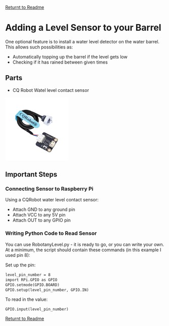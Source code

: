 [Returnt to Readme](README.md)

# Adding a Level Sensor to your Barrel
One optional feature is to install a water level detector on the water barrel. This allows such possibilities as: 
* Automatically topping up the barrel if the level gets low
* Checking if it has rained between given times


## Parts

* CQ Robot Watel level contact sensor
<img src = "images/level_sensor.jpg" width = 200>


## Important Steps

### Connecting Sensor to Raspberry Pi

Using a CQRobot water level contact sensor:
* Attach GND to any ground pin
* Attach VCC to any 5V pin
* Attach OUT to any GPIO pin

### Writing Python Code to Read Sensor
You can use RobotanyLevel.py - it is ready to go, or you can write your own.
At a minimum, the script should contain these commands (in this example I used pin 8):

Set up the pin:
```
level_pin_number = 8
import RPi.GPIO as GPIO
GPIO.setmode(GPIO.BOARD)
GPIO.setup(level_pin_number, GPIO.IN)
  ```

To read in the value:
```
GPIO.input(level_pin_number)
```
[Returnt to Readme](README.md)

